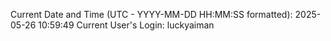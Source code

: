Current Date and Time (UTC - YYYY-MM-DD HH:MM:SS formatted): 2025-05-26 10:59:49
Current User's Login: luckyaiman
